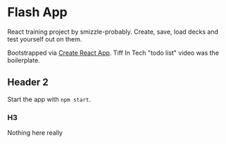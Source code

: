 # Flash App

React training project by smizzle-probably. Create, save, load decks and test yourself out on them. 

Bootstrapped via [Create React App](https://github.com/facebook/create-react-app).
Tiff In Tech "todo list" video was the boilerplate.

## Header 2

Start the app with `npm start`.

### H3

Nothing here really
